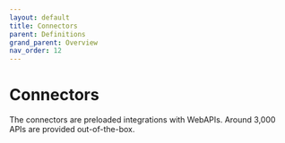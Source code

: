 ```yaml
---
layout: default
title: Connectors
parent: Definitions
grand_parent: Overview
nav_order: 12
---
```


# Connectors
The connectors are preloaded integrations with WebAPIs.  Around 3,000 APIs are provided out-of-the-box.
